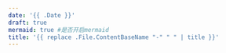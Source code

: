 ```yaml
---
date: '{{ .Date }}'
draft: true
mermaid: true #是否开启mermaid
title: '{{ replace .File.ContentBaseName "-" " " | title }}'
---
```

